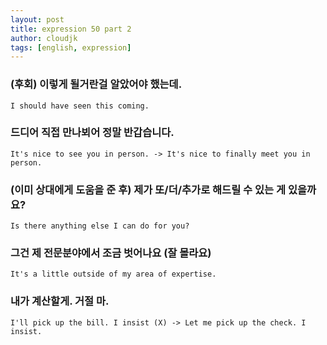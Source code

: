 ```yaml
---
layout: post
title: expression 50 part 2
author: cloudjk
tags: [english, expression]
---
```


### (후회) 이렇게 될거란걸 알았어야 했는데.

    I should have seen this coming.

### 드디어 직접 만나뵈어 정말 반갑습니다.

    It's nice to see you in person. -> It's nice to finally meet you in person.

### (이미 상대에게 도움을 준 후) 제가 또/더/추가로 해드릴 수 있는 게 있을까요?

    Is there anything else I can do for you?

### 그건 제 전문분야에서 조금 벗어나요 (잘 몰라요)

    It's a little outside of my area of expertise.

### 내가 계산할게. 거절 마.

    I'll pick up the bill. I insist (X) -> Let me pick up the check. I insist.